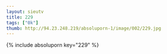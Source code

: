 ```yaml
--- 
layout: sieutv
title: 229
tags: ["0k"]
thumb: http://94.23.248.219/absoluporn-1/image/002/229.jpg
---
```

{% include absoluporn key="229" %} 
